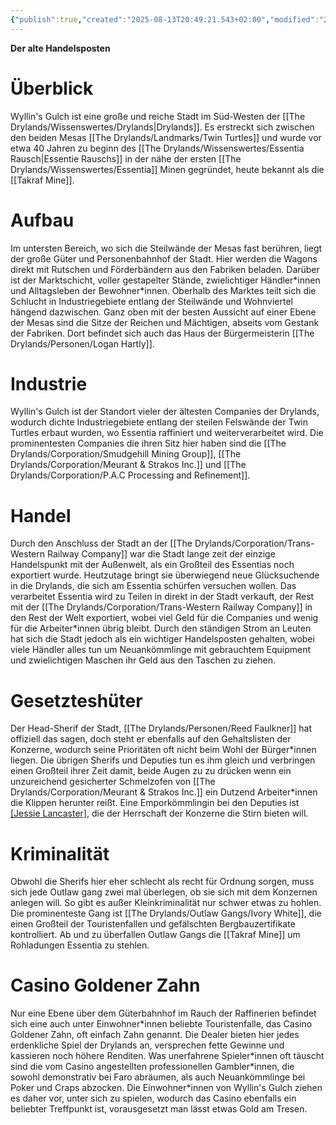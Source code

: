 ```yaml
---
{"publish":true,"created":"2025-08-13T20:49:21.543+02:00","modified":"2025-08-27T15:53:57.215+02:00","cssclasses":""}
---
```



**Der alte Handelsposten**
# Überblick
Wyllin's Gulch ist eine große und reiche Stadt im Süd-Westen der [[The Drylands/Wissenswertes/Drylands\|Drylands]]. Es erstreckt sich zwischen den beiden Mesas [[The Drylands/Landmarks/Twin Turtles]] und wurde vor etwa 40 Jahren zu beginn des [[The Drylands/Wissenswertes/Essentia Rausch\|Essentie Rauschs]] in der nähe der ersten [[The Drylands/Wissenswertes/Essentia]] Minen gegründet, heute bekannt als die [[Takraf Mine]]. 
# Aufbau
Im untersten Bereich, wo sich die Steilwände der Mesas fast berühren, liegt der große Güter und Personenbahnhof der Stadt. Hier werden die Wagons direkt mit Rutschen und Förderbändern aus den Fabriken beladen. 
Darüber ist der Marktschicht, voller gestapelter Stände, zwielichtiger Händler\*innen und Alltagsleben der Bewohner\*innen.
Oberhalb des Marktes teilt sich die Schlucht in Industriegebiete entlang der Steilwände und Wohnviertel hängend dazwischen.
Ganz oben mit der besten Aussicht auf einer Ebene der Mesas sind die Sitze der Reichen und Mächtigen, abseits vom Gestank der Fabriken. Dort befindet sich auch das Haus der Bürgermeisterin [[The Drylands/Personen/Logan Hartly]].
# Industrie
Wyllin's Gulch ist der Standort vieler der ältesten Companies der Drylands, wodurch dichte Industriegebiete entlang der steilen Felswände der Twin Turtles erbaut wurden, wo Essentia raffiniert und weiterverarbeitet wird. Die prominentesten Companies die ihren Sitz hier haben sind die [[The Drylands/Corporation/Smudgehill Mining Group]], [[The Drylands/Corporation/Meurant & Strakos Inc.]] und [[The Drylands/Corporation/P.A.C Processing and Refinement]].
# Handel
Durch den Anschluss der Stadt an der [[The Drylands/Corporation/Trans-Western Railway Company]] war die Stadt lange zeit der einzige Handelspunkt mit der Außenwelt, als ein Großteil des Essentias noch exportiert wurde. Heutzutage bringt sie überwiegend neue Glücksuchende in die Drylands, die sich am Essentia schürfen versuchen wollen.
Das verarbeitet Essentia wird zu Teilen in direkt in der Stadt verkauft, der Rest mit der [[The Drylands/Corporation/Trans-Western Railway Company]] in den Rest der Welt exportiert, wobei viel Geld für die Companies und wenig für die Arbeiter\*innen übrig bleibt.
Durch den ständigen Strom an Leuten hat sich die Stadt jedoch als ein wichtiger Handelsposten gehalten, wobei viele Händler alles tun um Neuankömmlinge mit gebrauchtem Equipment und zwielichtigen Maschen ihr Geld aus den Taschen zu ziehen.
# Gesetzteshüter
Der Head-Sherif der Stadt, [[The Drylands/Personen/Reed Faulkner]] hat offiziell das sagen, doch steht er ebenfalls auf den Gehaltslisten der Konzerne, wodurch seine Prioritäten oft nicht beim Wohl der Bürger\*innen liegen. Die übrigen Sherifs und Deputies tun es ihm gleich und verbringen einen Großteil ihrer Zeit damit, beide Augen zu zu drücken wenn ein unzureichend gesicherter Schmelzofen von [[The Drylands/Corporation/Meurant & Strakos Inc.]] ein Dutzend Arbeiter\*innen die Klippen herunter reißt.
Eine Emporkömmlingin bei den Deputies ist [[Jessie Lancaster]](sie\ihr), die der Herrschaft der Konzerne die Stirn bieten will.
# Kriminalität
Obwohl die Sherifs hier eher schlecht als recht für Ordnung sorgen, muss sich jede Outlaw gang zwei mal überlegen, ob sie sich mit dem Konzernen anlegen will. So gibt es außer Kleinkriminalität nur schwer etwas zu hohlen. Die prominenteste Gang ist [[The Drylands/Outlaw Gangs/Ivory White]], die einen Großteil der Touristenfallen und gefälschten Bergbauzertifikate kontrolliert.
Ab und zu überfallen Outlaw Gangs die [[Takraf Mine]] um Rohladungen Essentia zu stehlen.
# Casino Goldener Zahn
Nur eine Ebene über dem Güterbahnhof im Rauch der Raffinerien befindet sich eine auch unter Einwohner\*innen beliebte Touristenfalle, das Casino Goldener Zahn, oft einfach Zahn genannt. Die Dealer bieten hier jedes erdenkliche Spiel der Drylands an, versprechen fette Gewinne und kassieren noch höhere Renditen. Was unerfahrene Spieler\*innen oft täuscht sind die vom Casino angestellten professionellen Gambler\*innen, die sowohl demonstrativ bei Faro abräumen, als auch Neuankömmlinge bei Poker und Craps abzocken. Die Einwohner\*innen von Wyllin's Gulch ziehen es daher vor, unter sich zu spielen, wodurch das Casino ebenfalls ein beliebter Treffpunkt ist, vorausgesetzt man lässt etwas Gold am Tresen.